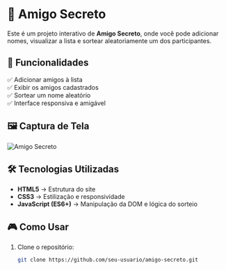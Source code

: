 # 🎁 Amigo Secreto

Este é um projeto interativo de **Amigo Secreto**, onde você pode adicionar nomes, visualizar a lista e sortear aleatoriamente um dos participantes.

## 🚀 Funcionalidades

✅ Adicionar amigos à lista  
✅ Exibir os amigos cadastrados  
✅ Sortear um nome aleatório  
✅ Interface responsiva e amigável  

## 🖼️ Captura de Tela

![Amigo Secreto](assets/amigo-secreto.png)

## 🛠️ Tecnologias Utilizadas

- **HTML5** → Estrutura do site  
- **CSS3** → Estilização e responsividade  
- **JavaScript (ES6+)** → Manipulação da DOM e lógica do sorteio  

## 🎮 Como Usar

1. Clone o repositório:
   ```bash
   git clone https://github.com/seu-usuario/amigo-secreto.git
